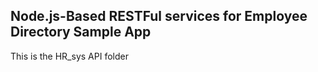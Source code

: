 ## Node.js-Based RESTFul services for Employee Directory Sample App ##

This is the HR_sys API folder

